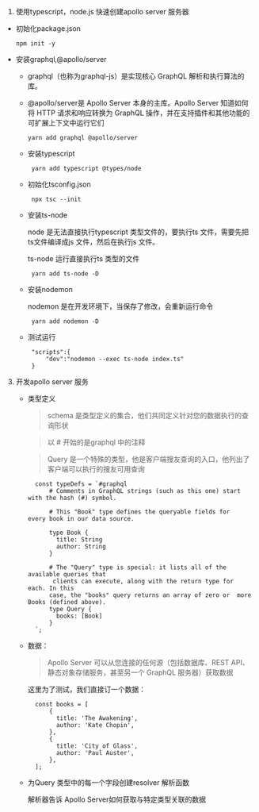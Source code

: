 1. 使用typescript，node.js 快速创建apollo server 服务器

  * 初始化package.json

        npm init -y

   * 安装graphql,@apollo/server

      * graphql（也称为graphql-js）是实现核心 GraphQL 解析和执行算法的库。

      * @apollo/server是 Apollo Server 本身的主库。Apollo Server 知道如何将 HTTP 请求和响应转换为 GraphQL 操作，并在支持插件和其他功能的可扩展上下文中运行它们

            yarn add graphql @apollo/server
    
     * 安装typescript

            yarn add typescript @types/node
    
     * 初始化tsconfig.json

            npx tsc --init
    
     * 安装ts-node 

        node 是无法直接执行typescript 类型文件的，要执行ts 文件，需要先把ts文件编译成js 文件，然后在执行js 文件。

        ts-node 运行直接执行ts 类型的文件

            yarn add ts-node -D
    
     * 安装nodemon

        nodemon 是在开发环境下，当保存了修改，会重新运行命令

            yarn add nodemon -D
    
     * 测试运行

            "scripts":{
                "dev":"nodemon --exec ts-node index.ts"
            }

3. 开发apollo server 服务

    + 类型定义

      >  schema 是类型定义的集合，他们共同定义针对您的数据执行的查询形状

      >  以 # 开始的是graphql 中的注释

      > Query 是一个特殊的类型，他是客户端搜友查询的入口，他列出了客户端可以执行的搜友可用查询

            const typeDefs = `#graphql
                # Comments in GraphQL strings (such as this one) start with the hash (#) symbol.

                # This "Book" type defines the queryable fields for  every book in our data source.

                type Book {
                  title: String
                  author: String
                }

                # The "Query" type is special: it lists all of the  available queries that
                 clients can execute, along with the return type for each. In this
                case, the "books" query returns an array of zero or  more Books (defined above).
                type Query {
                  books: [Book]
                }
            `;

    + 数据：

       > Apollo Server 可以从您连接的任何源（包括数据库、REST API、静态对象存储服务，甚至另一个 GraphQL 服务器）获取数据

       这里为了测试，我们直接订一个数据：

            const books = [
                {
                  title: 'The Awakening',
                  author: 'Kate Chopin',
                },
                {
                  title: 'City of Glass',
                  author: 'Paul Auster',
                },
            ];

    + 为Query 类型中的每一个字段创建resolver 解析函数

        解析器告诉 Apollo Server如何获取与特定类型关联的数据

        